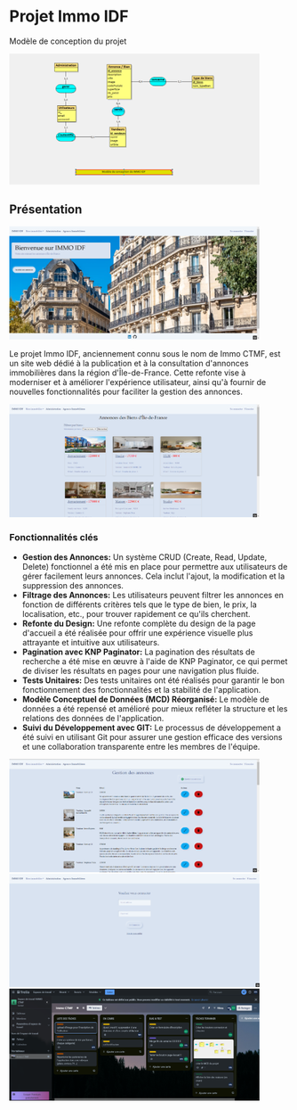 # Projet Immo IDF

Modèle de conception du projet

<img src="immo%20idf/i1.png" alt="Texte alternatif" width="450">

## Présentation

<img src="immo%20idf/i2.png" alt="Texte alternatif" width="450">

Le projet Immo IDF, anciennement connu sous le nom de Immo CTMF, est un site web dédié à la publication et à la consultation d'annonces immobilières dans la région d'Île-de-France. Cette refonte vise à moderniser et à améliorer l'expérience utilisateur, ainsi qu'à fournir de nouvelles fonctionnalités pour faciliter la gestion des annonces.

<img src="immo%20idf/i3.png" alt="Texte alternatif" width="450">

### Fonctionnalités clés

- **Gestion des Annonces:** Un système CRUD (Create, Read, Update, Delete) fonctionnel a été mis en place pour permettre aux utilisateurs de gérer facilement leurs annonces. Cela inclut l'ajout, la modification et la suppression des annonces.
- **Filtrage des Annonces:** Les utilisateurs peuvent filtrer les annonces en fonction de différents critères tels que le type de bien, le prix, la localisation, etc., pour trouver rapidement ce qu'ils cherchent.
- **Refonte du Design:** Une refonte complète du design de la page d'accueil a été réalisée pour offrir une expérience visuelle plus attrayante et intuitive aux utilisateurs.
- **Pagination avec KNP Paginator:** La pagination des résultats de recherche a été mise en œuvre à l'aide de KNP Paginator, ce qui permet de diviser les résultats en pages pour une navigation plus fluide.
- **Tests Unitaires:** Des tests unitaires ont été réalisés pour garantir le bon fonctionnement des fonctionnalités et la stabilité de l'application.
- **Modèle Conceptuel de Données (MCD) Réorganisé:** Le modèle de données a été repensé et amélioré pour mieux refléter la structure et les relations des données de l'application.
- **Suivi du Développement avec GIT:** Le processus de développement a été suivi en utilisant Git pour assurer une gestion efficace des versions et une collaboration transparente entre les membres de l'équipe.

<img src="immo%20idf/i4.png" alt="Texte alternatif" width="450">

<img src="immo%20idf/i5.png" alt="Texte alternatif" width="450">

<img src="immo%20idf/i6.png" alt="Texte alternatif" width="450">
